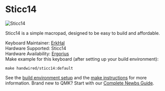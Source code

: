 # Sticc14

![Sticc14](https://i.imgur.com/blzFw5R.jpg)

Sticc14 is a simple macropad, designed to be easy to build and affordable.

Keyboard Maintainer: [ErkHal](https://github.com/erkhal)  
Hardware Supported: Sticc14  
Hardware Availability: [Ergorius](https://reddit.com/u/ergorius)  
Make example for this keyboard (after setting up your build environment):

    make handwired/sticc14:default

See the [build environment setup](https://docs.qmk.fm/#/getting_started_build_tools) and the [make instructions](https://docs.qmk.fm/#/getting_started_make_guide) for more information. Brand new to QMK? Start with our [Complete Newbs Guide](https://docs.qmk.fm/#/newbs).
